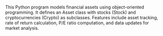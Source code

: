 This Python program models financial assets using object-oriented programming. It defines an Asset class with stocks (Stock) and cryptocurrencies (Crypto) as subclasses. Features include asset tracking, rate of return calculation, P/E ratio computation, and data updates for market analysis.
